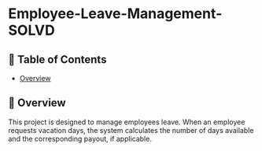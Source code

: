 # Employee-Leave-Management-SOLVD

## 📖 Table of Contents

- [Overview](#overview)

## 🧭 Overview

This project is designed to manage employees leave. When an employee requests vacation days, the system calculates the number of days available and the corresponding payout, if applicable.
